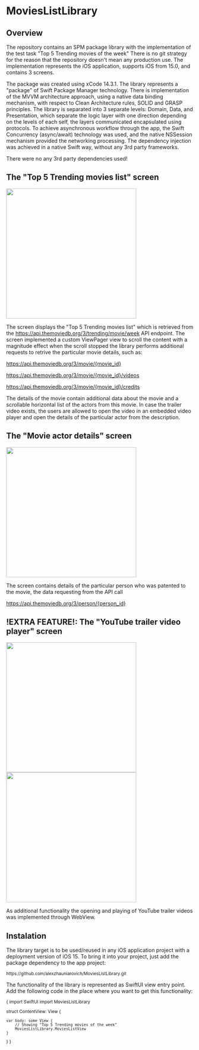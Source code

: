 # MoviesListLibrary

## Overview 

The repository contains an SPM package library with the implementation of the test task "Top 5 Trending movies of the week"
There is no git strategy for the reason that the repository doesn't mean any production use.
The implementation represents the iOS application, supports iOS from 15.0, and contains 3 screens. 

The package was created using xCode 14.3.1. The library represents a "package" of Swift Package Manager technology.
There is implementation of the MVVM architecture approach, using a native data binding mechanism, with respect to Clean Architecture rules, SOLID and GRASP principles.
The library is separated into 3 separate levels: Domain, Data, and Presentation, which separate the logic layer with one direction depending on the levels of each self, the layers communicated encapsulated using protocols.
To achieve asynchronous workflow through the app, the Swift Concurrency (async/await) technology was used, and the native NSSession mechanism provided the networking processing. 
The dependency injection was achieved in a native Swift way, without any 3rd party frameworks.

There were no any 3rd party dependencies used!


## The "Top 5 Trending movies list" screen

<a href="url"><img src="https://github.com/alexzhauniarovich/MoviesListLibrary/assets/77155155/265e81dc-cf01-47ee-85ba-e5b753624eb5"  width="350"></a> 

The screen displays the "Top 5 Trending movies list" which is retrieved from the https://api.themoviedb.org/3/trending/movie/week API endpoint.
The screen implemented a custom ViewPager view to scroll the content with a magnitude effect when the scroll stopped the library performs additional requests to retrive the particular movie details, such as:

https://api.themoviedb.org/3/movie/{movie_id}

https://api.themoviedb.org/3/movie/{movie_id}/videos

https://api.themoviedb.org/3/movie/{movie_id}/credits

The details of the movie contain additional data about the movie and a scrollable horizontal list of the actors from this movie. 
In case the trailer video exists, the users are allowed to open the video in an embedded video player and open the details of the particular actor from the description. 



## The "Movie actor details" screen

<a href="url"><img src="https://github.com/alexzhauniarovich/MoviesListLibrary/assets/77155155/9107dc4a-0592-4298-b69f-5fd6cab28ec5"  width="350"></a> 

The screen contains details of the particular person who was patented to the movie, the data requesting from the API call 

https://api.themoviedb.org/3/person/{person_id}



## !EXTRA FEATURE!: The "YouTube trailer video player" screen

<a href="url"><img src="https://github.com/alexzhauniarovich/MoviesListLibrary/assets/77155155/0fcbfd66-90a2-4e28-b5e7-bebdfb40290d"  width="350"></a> 
<a href="url"><img src="https://github.com/alexzhauniarovich/MoviesListLibrary/assets/77155155/a10c5bf6-19fb-450c-944c-04fa0ca46dd3"  width="350"></a> 

As additional functionality the opening and playing of YouTube trailer videos was implemented through WebView. 


## Instalation

The library target is to be used/reused in any iOS application project with a deployment version of iOS 15. 
To bring it into your project, just add the package dependency to the app project: 

<sup> 
https://github.com/alexzhauniarovich/MoviesListLibrary.git
</sup>  

The functionality of the library is represented as SwiftUI view entry point. Add the following code in the place where you want to get this functionality:

<sup> 
{
import SwiftUI
import MoviesListLibrary

struct ContentView: View {
    
    var body: some View {
        // Showing "Top 5 Trending movies of the week"
        MoviesListLibrary.MoviesListView
    }
}
}
</sup> 

